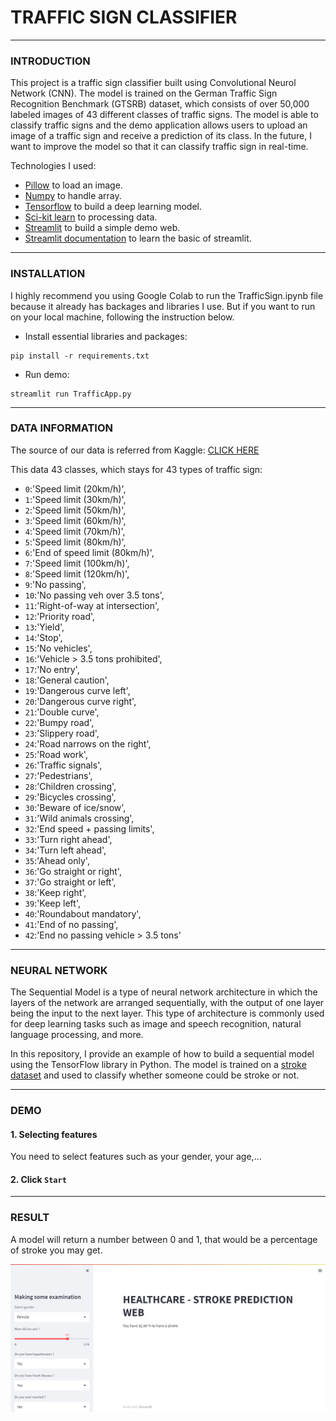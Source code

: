 # **TRAFFIC SIGN CLASSIFIER**

---

### **INTRODUCTION**
This project is a traffic sign classifier built using Convolutional Neurol Network (CNN). The model is trained on the German Traffic Sign Recognition Benchmark (GTSRB) dataset, which consists of over 50,000 labeled images of 43 different classes of traffic signs. The model is able to classify traffic signs and the demo application allows users to upload an image of a traffic sign and receive a prediction of its class. In the future, I want to improve the model so that it can classify traffic sign in real-time.

Technologies I used:
  - [Pillow](https://pypi.org/project/Pillow/) to load an image.
  - [Numpy](https://numpy.org/) to handle array.
  - [Tensorflow](https://www.tensorflow.org/) to build a deep learning model.
  - [Sci-kit learn](https://www.tensorflow.org/) to processing data.
  - [Streamlit](https://streamlit.io/) to build a simple demo web.
  - [Streamlit documentation](https://www.youtube.com/playlist?list=PLtqF5YXg7GLmCvTswG32NqQypOuYkPRUE) to learn the basic of streamlit.

---

### **INSTALLATION**
I highly recommend you using Google Colab to run the TrafficSign.ipynb file because it already has backages and libraries I use. But if you want to run on your local machine, following the instruction below.
  - Install essential libraries and packages:
  
  ```
  pip install -r requirements.txt
  ```
  
  - Run demo:
  
  ```
  streamlit run TrafficApp.py
  ```

---

### **DATA INFORMATION** 

The source of our data is referred from Kaggle: [CLICK HERE](https://www.kaggle.com/datasets/meowmeowmeowmeowmeow/gtsrb-german-traffic-sign?ref=morioh.com&utm_source=morioh.com)

This data 43 classes, which stays for 43 types of traffic sign: 
- `0`:'Speed limit (20km/h)',
- `1`:'Speed limit (30km/h)',
- `2`:'Speed limit (50km/h)',
- `3`:'Speed limit (60km/h)',
- `4`:'Speed limit (70km/h)',
- `5`:'Speed limit (80km/h)',
- `6`:'End of speed limit (80km/h)',
- `7`:'Speed limit (100km/h)',
- `8`:'Speed limit (120km/h)',
- `9`:'No passing',
- `10`:'No passing veh over 3.5 tons',
- `11`:'Right-of-way at intersection',
- `12`:'Priority road',
- `13`:'Yield',
- `14`:'Stop',
- `15`:'No vehicles',
- `16`:'Vehicle > 3.5 tons prohibited',
- `17`:'No entry',
- `18`:'General caution',
- `19`:'Dangerous curve left',
- `20`:'Dangerous curve right',
- `21`:'Double curve',
- `22`:'Bumpy road',
- `23`:'Slippery road',
- `24`:'Road narrows on the right',
- `25`:'Road work',
- `26`:'Traffic signals',
- `27`:'Pedestrians',
- `28`:'Children crossing',
- `29`:'Bicycles crossing',
- `30`:'Beware of ice/snow',
- `31`:'Wild animals crossing',
- `32`:'End speed + passing limits',
- `33`:'Turn right ahead',
- `34`:'Turn left ahead',
- `35`:'Ahead only',
- `36`:'Go straight or right',
- `37`:'Go straight or left',
- `38`:'Keep right',
- `39`:'Keep left',
- `40`:'Roundabout mandatory',
- `41`:'End of no passing',
- `42`:'End no passing vehicle > 3.5 tons'

---

### **NEURAL NETWORK**

The Sequential Model is a type of neural network architecture in which the layers of the network are arranged sequentially, with the output of one layer being the input to the next layer. This type of architecture is commonly used for deep learning tasks such as image and speech recognition, natural language processing, and more.

In this repository, I provide an example of how to build a sequential model using the TensorFlow library in Python. The model is trained on a [stroke dataset](https://www.kaggle.com/datasets/fedesoriano/stroke-prediction-dataset) and used to classify whether someone could be stroke or not.

---

### **DEMO**

#### 1. Selecting features

You need to select features such as your gender, your age,... 

#### 2. Click `Start`

---

### **RESULT**

A model will return a number between 0 and 1, that would be a percentage of stroke you may get.

![alt text](https://github.com/imCaoQuoc/Healthcare_stroke_prediction/blob/main/DATA/Screenshot%202023-03-31%20202705.png)

